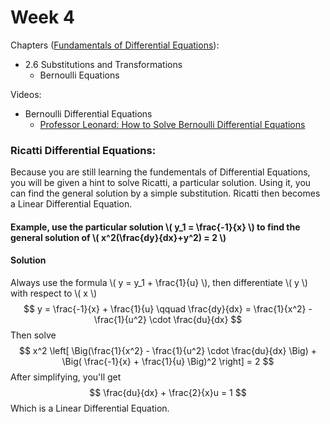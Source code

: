 # Week 4

Chapters ([Fundamentals of Differential Equations](https://annas-archive.org/md5/56a244ea4a50552e7ba39a4f16bd0d2c)):
- 2.6 Substitutions and Transformations
    - Bernoulli Equations

Videos:
- Bernoulli Differential Equations
    - [Professor Leonard: How to Solve Bernoulli Differential Equations](https://www.youtube.com/watch?v=NjIMGAIPbzg&list=PLDesaqWTN6ESPaHy2QUKVaXNZuQNxkYQ_)

### Ricatti Differential Equations:
Because you are still learning the fundementals of Differential Equations, you will be given a hint to solve Ricatti, a particular solution. Using it, you can find the general solution by a simple substitution. Ricatti then becomes a Linear Differential Equation.
#### Example, use the particular solution \\( y_1 = \frac{-1}{x} \\) to find the general solution of \\( x^2(\frac{dy}{dx}+y^2) = 2 \\)
#### Solution
Always use the formula \\( y = y_1 + \frac{1}{u} \\), then differentiate \\( y \\) with respect to \\( x \\)
$$ y = \frac{-1}{x} + \frac{1}{u} \qquad  \frac{dy}{dx} = \frac{1}{x^2} - \frac{1}{u^2} \cdot \frac{du}{dx} $$
Then solve
$$ x^2 \left[ \Big(\frac{1}{x^2} - \frac{1}{u^2} \cdot \frac{du}{dx} \Big) + \Big( \frac{-1}{x} + \frac{1}{u} \Big)^2 \right] = 2 $$
After simplifying, you'll get
$$ \frac{du}{dx} + \frac{2}{x}u = 1 $$
Which is a Linear Differential Equation.